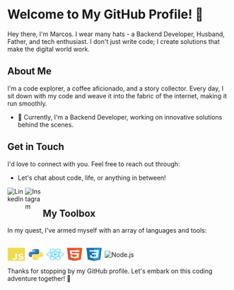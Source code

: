 # Welcome to My GitHub Profile! 👋

Hey there, I'm Marcos. I wear many hats - a Backend Developer, Husband, Father, and tech enthusiast. I don't just write code; I create solutions that make the digital world work.

## About Me

I'm a code explorer, a coffee aficionado, and a story collector. Every day, I sit down with my code and weave it into the fabric of the internet, making it run smoothly.

- 🌱 Currently, I'm a Backend Developer, working on innovative solutions behind the scenes.

## Get in Touch

I'd love to connect with you. Feel free to reach out through:

- Let's chat about code, life, or anything in between!

[<img align="left" alt="LinkedIn" width="40px" src="https://cdn.icon-icons.com/icons2/805/PNG/512/linkedin_icon-icons.com_65929.png" />][linkedin]
[<img align="left" alt="Instagram" width="40px" src="https://cdn.icon-icons.com/icons2/1211/PNG/512/1491580635-yumminkysocialmedia26_83102.png" />][instagram]

</br>

## My Toolbox

In my quest, I've armed myself with an array of languages and tools:

<div style="display: inline_block"><br>
  <img align="center" alt="JavaScript" height="30" width="40" src="https://raw.githubusercontent.com/devicons/devicon/master/icons/javascript/javascript-plain.svg">
  <img align="center" alt="Python" height="30" width="40" src="https://raw.githubusercontent.com/devicons/devicon/master/icons/python/python-original.svg">
  <img align="center" alt="React" height="30" width="40" src="https://raw.githubusercontent.com/devicons/devicon/master/icons/react/react-original.svg">
  <img align="center" alt="HTML" height="30" width="40" src="https://raw.githubusercontent.com/devicons/devicon/master/icons/html5/html5-original.svg">
  <img align="center" alt="CSS" height="30" width="40" src="https://raw.githubusercontent.com/devicons/devicon/master/icons/css3/css3-original.svg">
  <img align="center" alt="Node.js" width="40" src="https://icons-for-free.com/iconfiles/png/512/install+javascript+js+node+npm+tools+icon-1320165731324625592.png">
</div>

Thanks for stopping by my GitHub profile. Let's embark on this coding adventure together! 🚀

[instagram]: https://www.instagram.com/camargopy/
[linkedin]: https://www.linkedin.com/in/marcos-camargo-4b0671b2/
